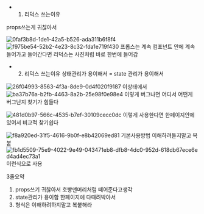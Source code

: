 - 1. 리덕스 쓰는이유 

props쓰는게 귀찮아서

![0faf3b8d-1de1-42a5-b526-ada311b6f8f4](https://user-images.githubusercontent.com/105177722/170606434-86ad37ac-a81d-4a64-8e64-6f0ad222fb31.jpg)
![f975be54-52b2-4e23-8c32-fda1e719f430](https://user-images.githubusercontent.com/105177722/170606444-4cc2a069-befc-4403-b5c9-0377f181936e.jpg)
프롭스는 계속 컴포넌트 안에 계속 들어가고 들어간다면
리덕스는 사진처럼 바로 한번에 들어감



- 2. 리덕스 쓰는이유
상태관리가 용이해서 = state 관리가 용이해서

![26f04993-8563-4f3a-8de9-0d4f020f9187](https://user-images.githubusercontent.com/105177722/170607861-e4a2111f-cb40-4de4-9b9f-660a61a5131e.jpg)
이상태에서
![ba37b76a-b2fb-4463-8a2b-25e98f0e98e4](https://user-images.githubusercontent.com/105177722/170607907-defd23e3-76b8-4cf7-8ee8-65c619fcfec8.jpg)
이렇게 버그나면 어디서 어떤게 버그난지 찾기가 힘들다

![481d0b97-566c-4535-b7ef-30109cecc0dc](https://user-images.githubusercontent.com/105177722/170607958-5d7bfc2a-0ed9-47f3-a007-8562fbd4361e.jpg)
이렇게 사용한다면 한페이지안에 있어서 비교적 찾기쉽다

![f8a920ed-31f5-4616-9b0f-e8b42069ed81](https://user-images.githubusercontent.com/105177722/170608193-d5220469-3744-4efc-9af4-b7127140d69b.jpg)
기본사용방법 이해하려들지말고 복붙
![fb1d5509-75e9-4022-9e49-0![43471eb8-dfb8-4dc0-952d-618db67ece6e](https://user-images.githubusercontent.com/105177722/170608227-3ccd8839-1bc6-4fb8-848a-7c1a1ce3ec1b.jpg)
d4ad4ec73a1](https://user-images.githubusercontent.com/105177722/170608224-71647eec-1eca-451f-b77e-a20b53b38d94.jpg)
이런식으로 사용

3줄요약
1. props쓰기 귀찮아서 호빵맨머리처럼 떼어준다고생각
2. state관리가 용이함 한페이지에 다때려박아서
3. 형식은 이해하려하지말고 복붙해라
